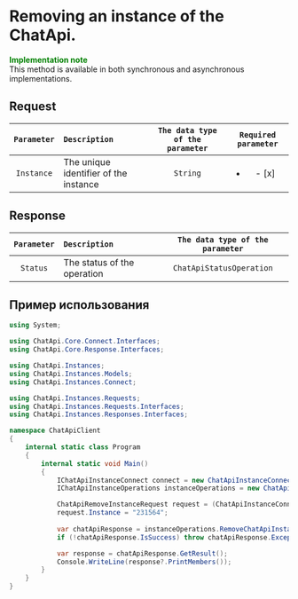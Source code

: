 # Removing an instance of the ChatApi.
**<span style="color:green">Implementation note</span>** <br/>
This method is available in both synchronous and asynchronous implementations.

## Request
| `Parameter` | `Description`                          | `The data type of the parameter` | `Required parameter`     |
|:-----------:|:---------------------------------------|:--------------------------------:|:------------------------:|
| `Instance`  | The unique identifier of the instance  | `String`                         | <ul><li>- [x] </li></ul> |

## Response
|  `Parameter`          | `Description`                                         | `The data type of the parameter` | 
|:---------------------:|:------------------------------------------------------|:--------------------------------:|
| `Status`              | The status of the operation                           | `ChatApiStatusOperation`

## Пример использования
```csharp
using System;

using ChatApi.Core.Connect.Interfaces;
using ChatApi.Core.Response.Interfaces;

using ChatApi.Instances;
using ChatApi.Instances.Models;
using ChatApi.Instances.Connect;

using ChatApi.Instances.Requests;
using ChatApi.Instances.Requests.Interfaces;
using ChatApi.Instances.Responses.Interfaces;

namespace ChatApiClient
{
    internal static class Program
    {
        internal static void Main()
        {
            IChatApiInstanceConnect connect = new ChatApiInstanceConnect("ApiKey");
            IChatApiInstanceOperations instanceOperations = new ChatApiInstanceOperations(connect);

            ChatApiRemoveInstanceRequest request = (ChatApiInstanceConnect)connect;
            request.Instance = "231564";
            
            var chatApiResponse = instanceOperations.RemoveChatApiInstance(request);
            if (!chatApiResponse.IsSuccess) throw chatApiResponse.Exception!;

            var response = chatApiResponse.GetResult();
            Console.WriteLine(response?.PrintMembers());
        }
    }
}
```

